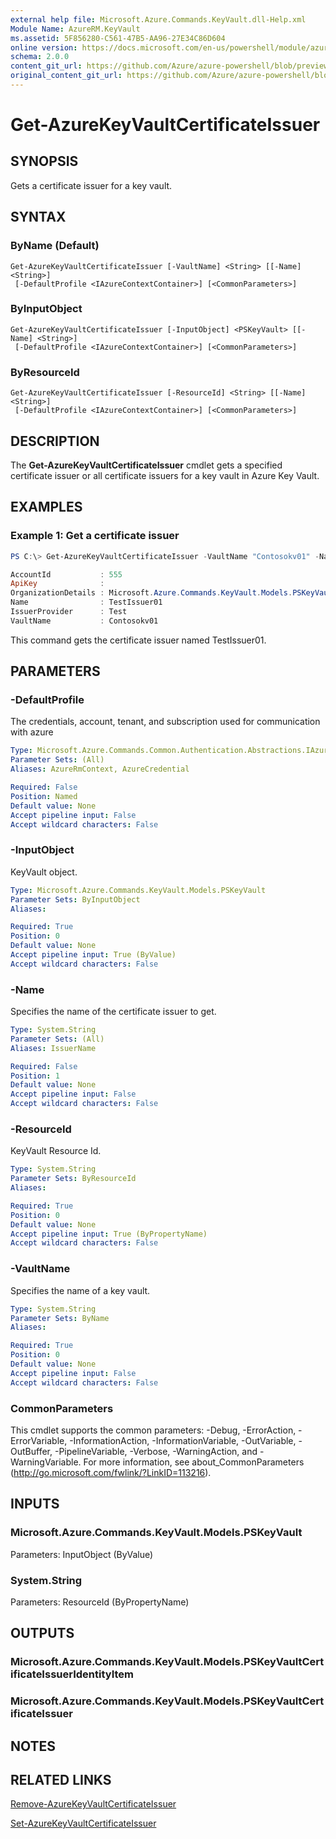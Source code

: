 ```yaml
---
external help file: Microsoft.Azure.Commands.KeyVault.dll-Help.xml
Module Name: AzureRM.KeyVault
ms.assetid: 5F856280-C561-47B5-AA96-27E34C86D604
online version: https://docs.microsoft.com/en-us/powershell/module/azurerm.keyvault/get-azurekeyvaultcertificateissuer
schema: 2.0.0
content_git_url: https://github.com/Azure/azure-powershell/blob/preview/src/ResourceManager/KeyVault/Commands.KeyVault/help/Get-AzureKeyVaultCertificateIssuer.md
original_content_git_url: https://github.com/Azure/azure-powershell/blob/preview/src/ResourceManager/KeyVault/Commands.KeyVault/help/Get-AzureKeyVaultCertificateIssuer.md
---
```


# Get-AzureKeyVaultCertificateIssuer

## SYNOPSIS
Gets a certificate issuer for a key vault.

## SYNTAX

### ByName (Default)
```
Get-AzureKeyVaultCertificateIssuer [-VaultName] <String> [[-Name] <String>]
 [-DefaultProfile <IAzureContextContainer>] [<CommonParameters>]
```

### ByInputObject
```
Get-AzureKeyVaultCertificateIssuer [-InputObject] <PSKeyVault> [[-Name] <String>]
 [-DefaultProfile <IAzureContextContainer>] [<CommonParameters>]
```

### ByResourceId
```
Get-AzureKeyVaultCertificateIssuer [-ResourceId] <String> [[-Name] <String>]
 [-DefaultProfile <IAzureContextContainer>] [<CommonParameters>]
```

## DESCRIPTION
The **Get-AzureKeyVaultCertificateIssuer** cmdlet gets a specified certificate issuer or all certificate issuers for a key vault in Azure Key Vault.

## EXAMPLES

### Example 1: Get a certificate issuer
```powershell
PS C:\> Get-AzureKeyVaultCertificateIssuer -VaultName "Contosokv01" -Name "TestIssuer01"

AccountId           : 555
ApiKey              :
OrganizationDetails : Microsoft.Azure.Commands.KeyVault.Models.PSKeyVaultCertificateOrganizationDetails
Name                : TestIssuer01
IssuerProvider      : Test
VaultName           : Contosokv01
```

This command gets the certificate issuer named TestIssuer01.

## PARAMETERS

### -DefaultProfile
The credentials, account, tenant, and subscription used for communication with azure

```yaml
Type: Microsoft.Azure.Commands.Common.Authentication.Abstractions.IAzureContextContainer
Parameter Sets: (All)
Aliases: AzureRmContext, AzureCredential

Required: False
Position: Named
Default value: None
Accept pipeline input: False
Accept wildcard characters: False
```

### -InputObject
KeyVault object.

```yaml
Type: Microsoft.Azure.Commands.KeyVault.Models.PSKeyVault
Parameter Sets: ByInputObject
Aliases:

Required: True
Position: 0
Default value: None
Accept pipeline input: True (ByValue)
Accept wildcard characters: False
```

### -Name
Specifies the name of the certificate issuer to get.

```yaml
Type: System.String
Parameter Sets: (All)
Aliases: IssuerName

Required: False
Position: 1
Default value: None
Accept pipeline input: False
Accept wildcard characters: False
```

### -ResourceId
KeyVault Resource Id.

```yaml
Type: System.String
Parameter Sets: ByResourceId
Aliases:

Required: True
Position: 0
Default value: None
Accept pipeline input: True (ByPropertyName)
Accept wildcard characters: False
```

### -VaultName
Specifies the name of a key vault.

```yaml
Type: System.String
Parameter Sets: ByName
Aliases:

Required: True
Position: 0
Default value: None
Accept pipeline input: False
Accept wildcard characters: False
```

### CommonParameters
This cmdlet supports the common parameters: -Debug, -ErrorAction, -ErrorVariable, -InformationAction, -InformationVariable, -OutVariable, -OutBuffer, -PipelineVariable, -Verbose, -WarningAction, and -WarningVariable. For more information, see about_CommonParameters (http://go.microsoft.com/fwlink/?LinkID=113216).

## INPUTS

### Microsoft.Azure.Commands.KeyVault.Models.PSKeyVault
Parameters: InputObject (ByValue)

### System.String
Parameters: ResourceId (ByPropertyName)

## OUTPUTS

### Microsoft.Azure.Commands.KeyVault.Models.PSKeyVaultCertificateIssuerIdentityItem

### Microsoft.Azure.Commands.KeyVault.Models.PSKeyVaultCertificateIssuer

## NOTES

## RELATED LINKS

[Remove-AzureKeyVaultCertificateIssuer](./Remove-AzureKeyVaultCertificateIssuer.md)

[Set-AzureKeyVaultCertificateIssuer](./Set-AzureKeyVaultCertificateIssuer.md)


